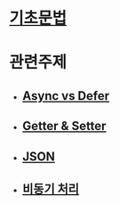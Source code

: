 # [기초문법](https://github.com/Whoknow77/StudyNote/blob/master/js/grammar/grammar.md)

# 관련주제

   - ## [Async vs Defer](https://github.com/Whoknow77/StudyNote/blob/master/js/Subject.md/async_defer.md)

   - ## [Getter & Setter](https://github.com/Whoknow77/StudyNote/blob/master/js/Subject.md/getter_setter.md)

   - ## [JSON](https://github.com/Whoknow77/StudyNote/blob/master/js/Subject.md/json.md)

   - ## [비동기 처리](https://github.com/Whoknow77/StudyNote/blob/master/js/Subject.md/async_sync.md)


   





